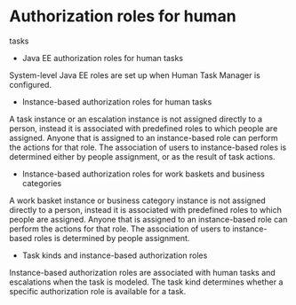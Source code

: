 <!-- image -->

# Authorization roles for human
tasks

- Java EE authorization roles for human tasks

System-level Java EE roles are set up when Human Task Manager is configured.
- Instance-based authorization roles for human tasks

A task instance or an escalation instance is not assigned directly to a person, instead it is associated with predefined roles to which people are assigned. Anyone that is assigned to an instance-based role can perform the actions for that role. The association of users to instance-based roles is determined either by people assignment, or as the result of task actions.
- Instance-based authorization roles for work baskets and business categories

A work basket instance or business category instance is not assigned directly to a person, instead it is associated with predefined roles to which people are assigned. Anyone that is assigned to an instance-based role can perform the actions for that role. The association of users to instance-based roles is determined by people assignment.
- Task kinds and instance-based authorization roles

Instance-based authorization roles are associated with human tasks and escalations when the task is modeled. The task kind determines whether a specific authorization role is available for a task.

<!-- image -->